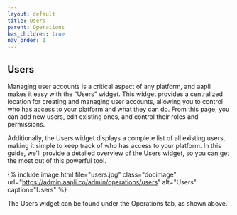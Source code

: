 ```yaml
---
layout: default
title: Users
parent: Operations
has_children: true
nav_order: 1
---
```


## Users

Managing user accounts is a critical aspect of any platform, and aapli makes it easy with the “Users” widget. This widget provides a centralized location for creating and managing user accounts, allowing you to control who has access to your platform and what they can do. From this page, you can add new users, edit existing ones, and control their roles and permissions. 

Additionally, the Users widget displays a complete list of all existing users, making it simple to keep track of who has access to your platform. In this guide, we'll provide a detailed overview of the Users widget, so you can get the most out of this powerful tool.


{% include image.html file="users.jpg" class="docimage" url="https://admin.aapli.co/admin/operations/users" alt="Users" caption="Users" %}

The Users widget can be found under the Operations tab, as shown above.